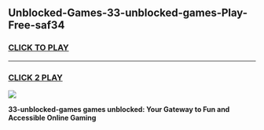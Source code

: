
## Unblocked-Games-33-unblocked-games-Play-Free-saf34
<h3>
<a href="https://premium76.site?title=33-unblocked-games&ref=23A">CLICK TO PLAY</a></h3>
<hr>

<h3>
<a href="https://premium76.site?title=33-unblocked-games&ref=23A">CLICK 2 PLAY</a>
  
</h3>

<a href="https://premium76.site?title=33-unblocked-games&ref=23A"><img src="https://clearcache.store/games.png"></a>


**33-unblocked-games games unblocked: Your Gateway to Fun and Accessible Online Gaming**
